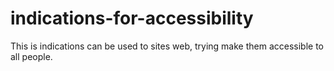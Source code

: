 # indications-for-accessibility
This is indications can be used to sites web, trying make them accessible to all people.
